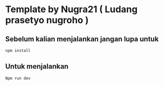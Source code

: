 # Template by Nugra21 ( Ludang prasetyo nugroho )
## Sebelum kalian menjalankan jangan lupa untuk 
```bash
npm install
```
## Untuk menjalankan 
```bash
Npm run dev
```

 
 

